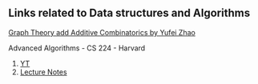 ## Links related to Data structures and Algorithms

[Graph Theory add Additive Combinatorics by Yufei Zhao](https://x.com/Riazi_Cafe_en/status/1859753100040675582)

Advanced Algorithms - CS 224 - Harvard
  1. [YT](https://www.youtube.com/playlist?list=PL2SOU6wwxB0uP4rJgf5ayhHWgw7akUWSf)
  2. [Lecture Notes](https://people.seas.harvard.edu/~cs224/spring17/lec.html)
